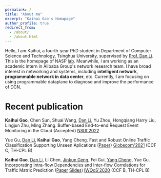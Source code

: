 ```yaml
---
permalink: /
title: "About me"
excerpt: "Kaihui Gao's Homapage"
author_profile: true
redirect_from: 
  - /about/
  - /about.html
---
```

Hello, I am Kaihui, a fourth-year PhD student in Department of Computer Science and Technology, Tsinghua University, supervised by [Prof. Dan Li](https://nasp.cs.tsinghua.edu.cn/lidan.html). This is the homepage of NASP [lab](https://nasp.cs.tsinghua.edu.cn/). Meanwhile, I am working as an academic intern in Alibaba Group's network research team. I have broad interest in networking and systems, including **intelligent network**, **programmable network in data center**, etc. Currently, I am focusing on using programmable dataplane to diagnose and improve the performance of DCN.


Recent publication
======
**Kaihui Gao**, Chen Sun, Shuai Wang, [Dan Li](https://nasp.cs.tsinghua.edu.cn/lidan.html), Yu Zhou, Hongqiang Harry Liu, Lingjun Zhu, Ming Zhang. Buffer-based End-to-end Request Event Monitoring in the Cloud (Accepted)
[NSDI'2022](https://www.usenix.org/conference/nsdi22)

Yue Gu, [Dan Li](https://nasp.cs.tsinghua.edu.cn/lidan.html), **Kaihui Gao**, Yang Cheng. Fast and Robust Online Traffic Classification Supporting Unseen Aplications ([Paper](https://cloud.tsinghua.edu.cn/f/c60de4e2f3ad40f2aa4d/))
[Globecom'2021](https://globecom2021.ieee-globecom.org/) (CCF C, TH-CPL B)

**Kaihui Gao**, [Dan Li](https://nasp.cs.tsinghua.edu.cn/lidan.html), Li Chen, [Jinkun Geng](gengjinkun.com), Fei Gui, [Yang Cheng](https://chengyang.info/), Yue Gu. Incorporating Intra-flow Dependencies and Inter-flow Correlations for Traffic Matrix Prediction ([Paper](https://cloud.tsinghua.edu.cn/f/9e6c30925cea4f418092/) [Slides](https://cloud.tsinghua.edu.cn/f/9c7034bd84a94b1c8048/))
[IWQoS'2020](https://iwqos2020.ieee-iwqos.org/) (CCF B, TH-CPL B)

